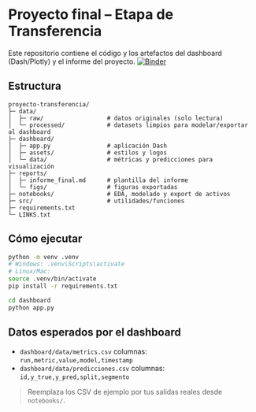# Proyecto final – Etapa de Transferencia

Este repositorio contiene el código y los artefactos del dashboard (Dash/Plotly) y el informe del proyecto.
[![Binder](https://mybinder.org/badge_logo.svg)](https://mybinder.org/v2/gh/cvelasquezvega/olist-dashboard-transferencia/HEAD)


## Estructura
```
proyecto-transferencia/
├─ data/
│  ├─ raw/                  # datos originales (solo lectura)
│  └─ processed/            # datasets limpios para modelar/exportar al dashboard
├─ dashboard/
│  ├─ app.py                # aplicación Dash
│  ├─ assets/               # estilos y logos
│  └─ data/                 # métricas y predicciones para visualización
├─ reports/
│  ├─ informe_final.md      # plantilla del informe
│  └─ figs/                 # figuras exportadas
├─ notebooks/               # EDA, modelado y export de activos
├─ src/                     # utilidades/funciones
├─ requirements.txt
└─ LINKS.txt
```

## Cómo ejecutar
```bash
python -m venv .venv
# Windows: .venv\Scripts\activate
# Linux/Mac:
source .venv/bin/activate
pip install -r requirements.txt

cd dashboard
python app.py
```

## Datos esperados por el dashboard
- `dashboard/data/metrics.csv` columnas: `run,metric,value,model,timestamp`
- `dashboard/data/predicciones.csv` columnas: `id,y_true,y_pred,split,segmento`

> Reemplaza los CSV de ejemplo por tus salidas reales desde `notebooks/`.

